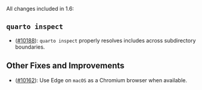 All changes included in 1.6:

## `quarto inspect`

- ([#10188](https://github.com/quarto-dev/quarto-cli/issues/10188)): `quarto inspect` properly resolves includes across subdirectory boundaries.

## Other Fixes and Improvements

- ([#10162](https://github.com/quarto-dev/quarto-cli/issues/10162)): Use Edge on `macOS` as a Chromium browser when available.
